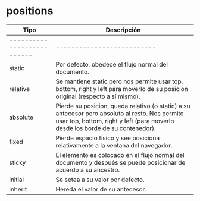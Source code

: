 # positions
| Tipo                       | Descripción                |
| -------------------------- | -------------------------- |
| -------------------------- | -------------------------- |
| static                     | Por defecto, obedece el flujo normal del documento. |
| relative                   | Se mantiene static pero nos permite usar top, bottom, right y left para moverlo de su posición original (respecto a sí mismo).  |
| absolute                   | Pierde su posicion, queda relativo (o static) a su antecesor pero absoluto al resto. Nos permite usar top, bottom, right y left (para moverlo desde los borde de su contenedor). |
| fixed                      | Pierde espacio físico y see posiciona relativamente a la ventana del navegador. |
| sticky                     | El elemento es colocado en el flujo normal del documento y después se puede posicionar de acuerdo a su ancestro. |
| initial                    | Se setea a su valor por defecto. |
| inherit                    | Hereda el valor de su antecesor. |